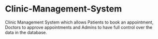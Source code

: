 # Clinic-Management-System

Clinic Management System which allows Patients to book an appointment, Doctors to approve appointments and Admins to have full control over the data in the database.

